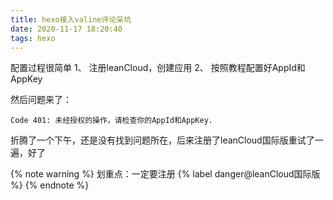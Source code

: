 ```yaml
---
title: hexo接入valine评论采坑
date: 2020-11-17 18:20:40
tags: hexo
---
```


配置过程很简单
1、 注册leanCloud，创建应用
2、 按照教程配置好AppId和AppKey

然后问题来了：
```
Code 401: 未经授权的操作，请检查你的AppId和AppKey.
```       
 <!--more-->
折腾了一个下午，还是没有找到问题所在，后来注册了leanCloud国际版重试了一遍，好了

{% note warning %}
划重点：一定要注册 {% label danger@leanCloud国际版 %}
{% endnote %}




